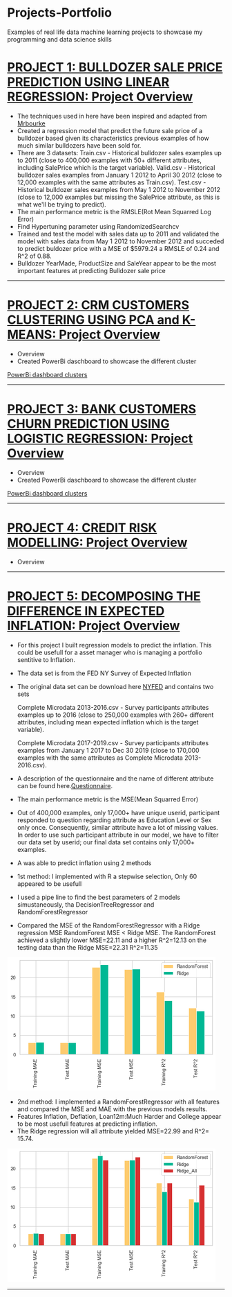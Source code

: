 # Projects-Portfolio
Examples of real life data machine learning projects to showcase my programming and data science skills 

# [PROJECT 1: BULLDOZER SALE PRICE PREDICTION USING LINEAR REGRESSION: Project Overview](https://github.com/HermannJoel/Finance/tree/main/Bulldozer%20Sale%20Price%20Prediction)

* The techniques used in here have been inspired and adapted from [Mrbourke]()
* Created a regression model that predict the future sale price of a bulldozer based given its characteristics previous examples of how much similar bulldozers have been sold     for.
* There are 3 datasets:
  Train.csv - Historical bulldozer sales examples up to 2011 (close to 400,000 examples with 50+ different attributes, including SalePrice which is the target variable).
  Valid.csv - Historical bulldozer sales examples from January 1 2012 to April 30 2012 (close to 12,000 examples with the same attributes as Train.csv).
  Test.csv - Historical bulldozer sales examples from May 1 2012 to November 2012 (close to 12,000 examples but missing the SalePrice attribute, as this is what we'll be trying    to predict).
* The main performance metric is the RMSLE(Rot Mean Squarred Log Error)  
* Find Hypertuning parameter using RandomizedSearchcv
* Trained and test the model with sales data up to 2011 and validated the model with sales data from May 1 2012 to November 2012 and succeded to predict buldozer price with a
  MSE of $5979.24 a RMSLE of 0.24 and R^2 of 0.88.
* Bulldozer YearMade, ProductSize and SaleYear appear to be the most important features at predicting Bulldozer sale price 

---

# [PROJECT 2: CRM CUSTOMERS CLUSTERING USING PCA and K-MEANS: Project Overview](https://github.com/HermannJoel/Finance/tree/main/Customers%20Clustering%20using%20K-Means)

* Overview
* Created PowerBi daschboard to showcase the different cluster

[PowerBi dashboard clusters](https://github.com/HermannJoel/Finance/blob/main/Customers%20Clustering%20using%20K-Means/Customers_Clusters_Dashboard.pbix)

---
# [PROJECT 3: BANK CUSTOMERS CHURN PREDICTION USING LOGISTIC REGRESSION: Project Overview](https://github.com/HermannJoel/Finance/tree/main/Bank_Customers_Churn_Prediction)

* Overview
* Created PowerBi daschboard to showcase the different cluster

[PowerBi dashboard clusters](https://github.com/HermannJoel/Finance/blob/main/Bank_Customers_Churn_Prediction/Bank_Customers_Churn.pbix)

---

# [PROJECT 4: CREDIT RISK MODELLING: Project Overview](https://github.com/HermannJoel/Finance/tree/main/Credit_Risk_Modeling)

* Overview

---

# [PROJECT 5: DECOMPOSING THE DIFFERENCE IN EXPECTED INFLATION: Project Overview](https://github.com/HermannJoel/Finance/tree/main/Inflation_Expectation)

* For this project I built regression models to predict the inflation. This could be usefull for a asset manager who is managing a portfolio sentitive to Inflation.
* The data set is from the FED NY Survey of Expected Inflation
* The original data set can be download here [NYFED](https://www.newyorkfed.org/microeconomics/sce#/) and contains two sets

  Complete Microdata 2013-2016.csv - Survey participants attributes examples up to 2016 (close to 250,000 examples with 260+ different attributes, including mean
  expected inflation which is the target variable).
  
  Complete Microdata 2017-2019.csv - Survey participants attributes examples from January 1 2017 to Dec 30 2019 (close to 170,000 examples with the same attributes as
  Complete Microdata 2013-2016.csv).
* A description of the questionnaire and the name of different attribute can be found here.[Questionnaire](https://www.newyorkfed.org/medialibrary/interactives/sce/sce/downloads/data/frbny-sce-survey-core-module-public-questionnaire.pdf).

* The main performance metric is the MSE(Mean Squarred Error)
* Out of 400,000 examples, only 17,000+ have unique userid, participant responded to question regarding attribute as Education Level or Sex only once. Consequently, similar
  attribute have a lot of missing values. In order to use such participant attribute in our model, we have to filter our data set by userid; our final data set contains only
  17,000+ examples.  
* A was able to predict inflation using 2 methods
* 1st method: I implemented with R a stepwise selection, Only 60 appeared to be usefull
* I used a pipe line to find the best parameters of 2 models simustaneously, tha DecisionTreeRegressor and RandomForestRegressor 
* Compared the MSE of the RandomForestRegressor with a Ridge regression MSE
  RandomForest MSE < Ridge MSE. The RandomForest achieved a slightly lower MSE=22.11 and a higher R^2=12.13 on the testing data than the Ridge MSE=22.31 R^2=11.35
  
![RandomForestVsRidge](/Images/Results1.png)

* 2nd method: I implemented a RandomForestRegressor with all features and compared the MSE and MAE with the previous models results.
* Features Inflation, Deflation, Loan12m:Much Harder and College appear to be most usefull features at predicting inflation.
* The Ridge regression will all attribute yielded MSE=22.99 and R^2= 15.74.
  
![RandomForestVsRidgeVsRidgeAll](/Images/Results2.png)


---
